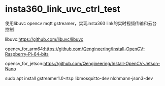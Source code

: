 # insta360_link_uvc_ctrl_test
使用libuvc opencv mqtt gstreamer，实现insta360 link的实时视频传输和云台控制

libuvc:https://github.com/libuvc/libuvc

opencv_for_arm64:https://github.com/Qengineering/Install-OpenCV-Raspberry-Pi-64-bits

opencv_for_jetson:https://github.com/Qengineering/Install-OpenCV-Jetson-Nano

sudo apt install gstreamer1.0-rtsp libmosquitto-dev nlohmann-json3-dev

